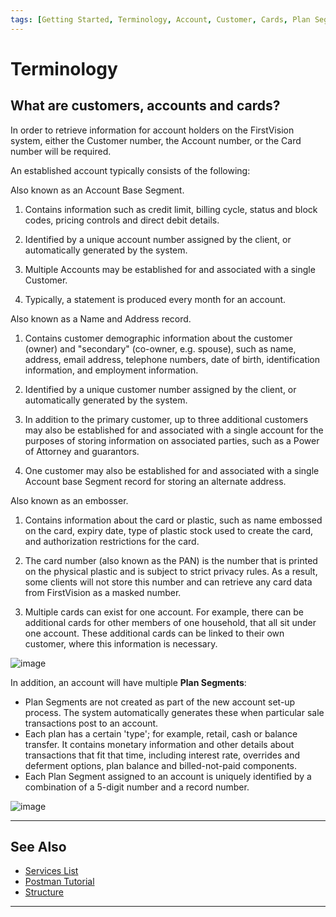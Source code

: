 ```yaml
---
tags: [Getting Started, Terminology, Account, Customer, Cards, Plan Segments, First Vision, Issuing, Card Processing, Payments]
---
```


# Terminology

## What are customers, accounts and cards?

In order to retrieve information for account holders on the FirstVision system, either the Customer number, the Account number, or the Card number will be required.

An established account typically consists of the following:


<!--
type: tab
titles: Account, Customer, Cards
-->

Also known as an Account Base Segment.

1. Contains information such as credit limit, billing cycle, status and block codes, pricing controls and direct debit details.

2. Identified by a unique account number assigned by the client, or automatically generated by the system.

3. Multiple Accounts may be established for and associated with a single Customer.

4. Typically, a statement is produced every month for an account.

<!--
type: tab
-->

Also known as a Name and Address record.

1. Contains customer demographic information about the customer (owner) and "secondary" (co-owner, e.g. spouse), such as name, address, email address, telephone numbers, date of birth, identification information, and employment information.

2. Identified by a unique customer number assigned by the client, or automatically generated by the system.

3. In addition to the primary customer, up to three additional customers may also be established for and associated with a single account for the purposes of storing information on associated parties, such as a Power of Attorney and guarantors.

4. One customer may also be established for and associated with a single Account base Segment record for storing an alternate address.

<!--
type: tab
-->

Also known as an embosser.

1. Contains information about the card or plastic, such as name embossed on the card, expiry date, type of plastic stock used to create the card, and authorization restrictions for the card.

2. The card number (also known as the PAN) is the number that is printed on the physical plastic and is subject to strict privacy rules. As a result, some clients will not store this number and can retrieve any card data from FirstVision as a masked number.

3. Multiple cards can exist for one account. For example, there can be additional cards for other members of one household, that all sit under one account. These additional cards can be linked to their own customer, where this information is necessary.

<!-- type: tab-end -->

![image](https://user-images.githubusercontent.com/111396588/223825911-aba5e5da-3fe3-48c6-8e51-0a9085cdd041.png)

In addition, an account will have multiple **Plan Segments**:

- Plan Segments are not created as part of the new account set-up process. The system automatically generates these when particular sale transactions post to an account.
- Each plan has a certain 'type'; for example, retail, cash or balance transfer. It contains monetary information and other details about transactions that fit that time, including interest rate, overrides and deferment options, plan balance and billed-not-paid components.
- Each Plan Segment assigned to an account is uniquely identified by a combination of a 5-digit number and a record number.

![image](https://user-images.githubusercontent.com/111396588/223825942-c86f84ef-1565-4664-8230-f731e74c6512.png)

---

## See Also

- [Services List](?path=docs/english/getting-started/messages-list.md)
- [Postman Tutorial](?path=docs/english/getting-started/postman.md)
- [Structure](?path=docs/english/getting-started/structure.md)

---
